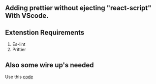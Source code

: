 ## Adding prettier without ejecting "react-script" With VScode.

## Extenstion Requirements

1. Es-lint
2. Prittier

## Also some wire up's needed 

Use this [code](https://gist.github.com/sathish-spidie/999118ba64e0b4e5ba36bd35630264c0)






